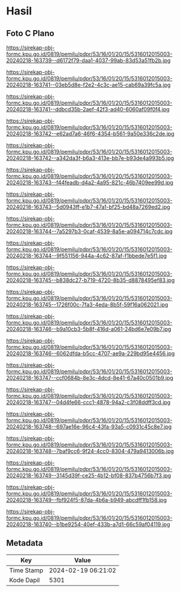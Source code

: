 # Hasil

## Foto C Plano

https://sirekap-obj-formc.kpu.go.id/0819/pemilu/pdpr/53/16/01/20/15/5316012015003-20240218-163739--d6172f79-daa1-4037-99ab-83d53a51fb2b.jpg

https://sirekap-obj-formc.kpu.go.id/0819/pemilu/pdpr/53/16/01/20/15/5316012015003-20240218-163741--03eb5d8e-f2e2-4c3c-ae15-cab69a39fc5a.jpg

https://sirekap-obj-formc.kpu.go.id/0819/pemilu/pdpr/53/16/01/20/15/5316012015003-20240218-163741--ddbcd35b-2aef-42f3-ad40-6060af09f0f4.jpg

https://sirekap-obj-formc.kpu.go.id/0819/pemilu/pdpr/53/16/01/20/15/5316012015003-20240218-163742--e62ad7a6-46f6-4354-b561-9a50e336c2de.jpg

https://sirekap-obj-formc.kpu.go.id/0819/pemilu/pdpr/53/16/01/20/15/5316012015003-20240218-163742--a342da3f-b6a3-413e-bb7e-b93de4a993b5.jpg

https://sirekap-obj-formc.kpu.go.id/0819/pemilu/pdpr/53/16/01/20/15/5316012015003-20240218-163743--f44feadb-d4a2-4a95-821c-46b7409ee99d.jpg

https://sirekap-obj-formc.kpu.go.id/0819/pemilu/pdpr/53/16/01/20/15/5316012015003-20240218-163743--5d0943ff-e1b7-47a1-bf25-bd48a7269ed2.jpg

https://sirekap-obj-formc.kpu.go.id/0819/pemilu/pdpr/53/16/01/20/15/5316012015003-20240218-163744--7a5297b3-0caf-4539-8a5e-a094714c7cdc.jpg

https://sirekap-obj-formc.kpu.go.id/0819/pemilu/pdpr/53/16/01/20/15/5316012015003-20240218-163744--9f551156-944a-4c62-87af-f1bbede7e5f1.jpg

https://sirekap-obj-formc.kpu.go.id/0819/pemilu/pdpr/53/16/01/20/15/5316012015003-20240218-163745--b838dc27-b719-4720-8b35-d8878495ef83.jpg

https://sirekap-obj-formc.kpu.go.id/0819/pemilu/pdpr/53/16/01/20/15/5316012015003-20240218-163745--1726f00c-7fa3-4eda-8b5f-59f16a062021.jpg

https://sirekap-obj-formc.kpu.go.id/0819/pemilu/pdpr/53/16/01/20/15/5316012015003-20240218-163746--b9a10cb3-5b8f-416d-a061-24bd6e7e09b7.jpg

https://sirekap-obj-formc.kpu.go.id/0819/pemilu/pdpr/53/16/01/20/15/5316012015003-20240218-163746--6062dfda-b5cc-4707-ae9a-229bd95e4456.jpg

https://sirekap-obj-formc.kpu.go.id/0819/pemilu/pdpr/53/16/01/20/15/5316012015003-20240218-163747--ccf0684b-8e3c-4dcd-8e41-67a40c0501b9.jpg

https://sirekap-obj-formc.kpu.go.id/0819/pemilu/pdpr/53/16/01/20/15/5316012015003-20240218-163747--04d4fe66-ccc1-4878-94a2-c3f08ddff3cd.jpg

https://sirekap-obj-formc.kpu.go.id/0819/pemilu/pdpr/53/16/01/20/15/5316012015003-20240218-163748--697ae16e-96c4-43fa-93a5-c0931c45c8e7.jpg

https://sirekap-obj-formc.kpu.go.id/0819/pemilu/pdpr/53/16/01/20/15/5316012015003-20240218-163748--7baf9cc6-9f24-4cc0-8304-479a9413006b.jpg

https://sirekap-obj-formc.kpu.go.id/0819/pemilu/pdpr/53/16/01/20/15/5316012015003-20240218-163749--3145d39f-ce25-4b12-bf08-837b4756b7f3.jpg

https://sirekap-obj-formc.kpu.go.id/0819/pemilu/pdpr/53/16/01/20/15/5316012015003-20240218-163749--fbf924f5-87da-4b6a-b949-abcdff1fb158.jpg

https://sirekap-obj-formc.kpu.go.id/0819/pemilu/pdpr/53/16/01/20/15/5316012015003-20240218-163740--b1be9254-40ef-433b-a7d1-66c59af04119.jpg


## Metadata

| Key        | Value               |
| ---------- | ------------------- |
| Time Stamp | 2024-02-19 06:21:02 |
| Kode Dapil | 5301                |



